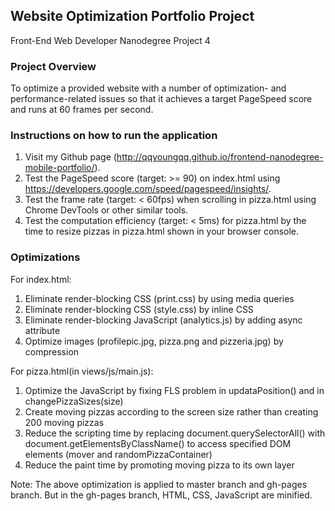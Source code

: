 ## Website Optimization Portfolio Project
Front-End Web Developer Nanodegree Project 4

### Project Overview
To optimize a provided website with a number of optimization- and performance-related issues so that it achieves a target PageSpeed score and runs at 60 frames per second. 

### Instructions on how to run the application
1. Visit my Github page (http://qqyoungqq.github.io/frontend-nanodegree-mobile-portfolio/).
2. Test the PageSpeed score (target: >= 90) on index.html using https://developers.google.com/speed/pagespeed/insights/.
3. Test the frame rate (target: < 60fps) when scrolling in pizza.html using Chrome DevTools or other similar tools.
4. Test the computation efficiency (target: < 5ms) for pizza.html by the time to resize pizzas in pizza.html shown in your browser console.  

### Optimizations 
For index.html:
1. Eliminate render-blocking CSS (print.css) by using media queries
2. Eliminate render-blocking CSS (style.css) by inline CSS 
3. Eliminate render-blocking JavaScript (analytics.js) by adding async attribute
4. Optimize images (profilepic.jpg, pizza.png and pizzeria.jpg) by compression 

For pizza.html(in views/js/main.js):
1. Optimize the JavaScript by fixing FLS problem in updataPosition() and in changePizzaSizes(size)
2. Create moving pizzas according to the screen size rather than creating 200 moving pizzas 
3. Reduce the scripting time by replacing document.querySelectorAll() with document.getElementsByClassName() to access specified DOM elements (mover and randomPizzaContainer)
4. Reduce the paint time by promoting moving pizza to its own layer 

Note:
The above optimization is applied to master branch and gh-pages branch. But in the gh-pages branch, HTML, CSS, JavaScript are minified.   
